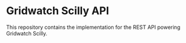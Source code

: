 Gridwatch Scilly API
====================

This repository contains the implementation for the REST API powering Gridwatch Scilly.

